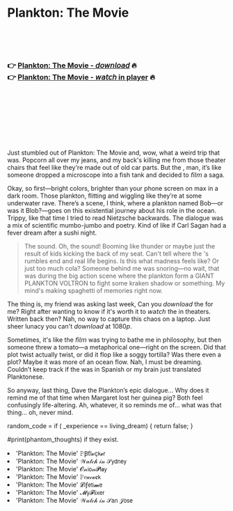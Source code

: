 <h1>Plankton: The Movie</h1>

<br><br><br>

<h3>👉 <a href="https://Zachs-porvelose1987.github.io/tjfmkreerq/">Plankton: The Movie - 𝘥𝘰𝘸𝘯𝘭𝘰𝘢𝘥</a> 🔥<br>
👉 <a href="https://Zachs-porvelose1987.github.io/tjfmkreerq/">Plankton: The Movie - 𝘸𝘢𝘵𝘤𝘩 in player</a> 🔥
</h3>



<br><br><br><br><br><br><br>


Just stumbled out of Plankton: The Movie and, wow, what a weird trip that was. Popcorn all over my jeans, and my back's killing me from those theater chairs that feel like they're made out of old car parts. But the  , man, it’s like someone dropped a microscope into a fish tank and decided to 𝘧𝘪𝘭𝘮 a saga.

Okay, so first—bright colors, brighter than your phone screen on max in a dark room. Those plankton, flitting and wiggling like they’re at some underwater rave. There’s a scene, I think, where a plankton named Bob—or was it Blob?—goes on this existential journey about his role in the ocean. Trippy, like that time I tried to read Nietzsche backwards. The dialogue was a mix of scientific mumbo-jumbo and poetry. Kind of like if Carl Sagan had a fever dream after a sushi night.

> The sound. Oh, the sound! Booming like thunder or maybe just the result of kids kicking the back of my seat. Can't tell where the  's rumbles end and real life begins. Is this what madness feels like? Or just too much cola? Someone behind me was snoring—no wait, that was during the big action scene where the plankton form a GIANT PLANKTON VOLTRON to fight some kraken shadow or something. My mind's making spaghetti of memories right now.

The thing is, my friend was asking last week, Can you 𝘥𝘰𝘸𝘯𝘭𝘰𝘢𝘥 the   for me? Right after wanting to know if it's worth it to 𝘸𝘢𝘵𝘤𝘩 the   in theaters. Written back then? Nah, no way to capture this chaos on a laptop. Just sheer lunacy you can't 𝘥𝘰𝘸𝘯𝘭𝘰𝘢𝘥 at 1080𝘱.

Sometimes, it's like the 𝘧𝘪𝘭𝘮 was trying to bathe me in philosophy, but then someone threw a tomato—a metaphorical one—right on the screen. Did that plot twist actually twist, or did it flop like a soggy tortilla? Was there even a plot? Maybe it was more of an ocean flow. Nah, I must be dreaming. Couldn’t keep track if the   was in Spanish or my brain just translated Planktonese. 

So anyway, last thing, Dave the Plankton’s epic dialogue... Why does it remind me of that time when Margaret lost her guinea pig? Both feel confusingly life-altering. Ah, whatever, it so reminds me of... what was that thing... oh, never mind. 

random_code = if ( _experience == living_dream) { return false; }

#print(phantom_thoughts) if they exist.

<li>'Plankton: The Movie' 𝙿Ꞵť𝗅𝓸ç𝗄𝓮𝗋</li>
<li>'Plankton: The Movie' 𝒲𝒶𝓉𝒸𝒽 𝒾𝓃 𝒮𝗒𝖽𝗇𝖾𝗒</li>
<li>'Plankton: The Movie' 𝓞𝓃𝗂𝗈𝓃𝓟𝗅𝖆𝗒</li>
<li>'Plankton: The Movie' 𝙿𝑒𝒶𝒸𝓸𝐜𝗄</li>
<li>'Plankton: The Movie' 𝓛𝗂ƒ𝖾𝗍𝗂𝓶𝖾</li>
<li>'Plankton: The Movie' 𝓜𝗒𝓕𝗅𝗂𝗑𝖾𝗋</li>
<li>'Plankton: The Movie' 𝒲𝒶𝓉𝒸𝒽 𝒾𝓃 𝒮𝖺𝗇 𝒥𝗈𝗌𝖾</li>
